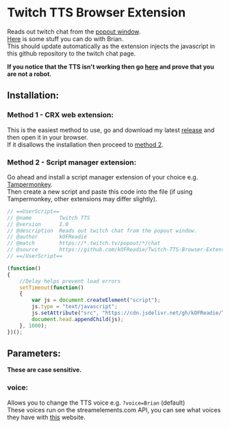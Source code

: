 # Twitch TTS Browser Extension
Reads out twitch chat from the [popout window](https://www.twitch.tv/popout/kof_readie/chat).  
[Here](https://gist.github.com/5E7EN/1fa2fd5edd7e0ee1b5606ba6cf6c2a1c) is some stuff you can do with Brian.  
This should update automatically as the extension injects the javascript in this github repository to the twitch chat page.

**If you notice that the TTS isn't working then go [here](https://api.streamelements.com/kappa/v2/speech?voice=Brian&text=Verifying%20that%20I%27m%20not%20a%20bot) and prove that you are not a robot.**

## **Installation:**
### Method 1 - CRX web extension:
This is the easiest method to use, go and download my latest [release](https://github.com/kOFReadie/Twitch-TTS-Browser-Extension/releases/) and then open it in your browser.  
If it disallows the installation then proceed to [method 2](#method-2---script-manager-extension).

### Method 2 - Script manager extension:
Go ahead and install a script manager extension of your choice e.g. [Tampermonkey](https://chrome.google.com/webstore/detail/tampermonkey-beta/gcalenpjmijncebpfijmoaglllgpjagf).  
Then create a new script and paste this code into the file (if using Tampermonkey, other extensions may differ slightly).
```js
// ==UserScript==
// @name         Twitch TTS
// @version      1.0
// @description  Reads out twitch chat from the popout window.
// @author       kOFReadie
// @match        https://*.twitch.tv/popout/*/chat
// @source       https://github.com/kOFReadie/Twitch-TTS-Browser-Extension
// ==/UserScript==

(function()
{
    //Delay helps prevent load errors
    setTimeout(function()
    {
        var js = document.createElement("script");
        js.type = "text/javascript";
        js.setAttribute("src", "https://cdn.jsdelivr.net/gh/kOFReadie/Twitch-TTS-Browser-Extension/Extension/tts.js");
        document.head.appendChild(js);
    }, 1000);
})();
```

## **Parameters**:
**These are case sensitive.**
### voice:
Allows you to change the TTS voice e.g. `?voice=Brian` (default)  
These voices run on the streamelements.com API, you can see what voices they have with [this](https://www.elunduscore.com) website.